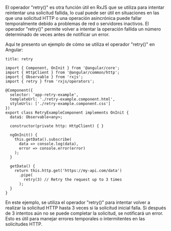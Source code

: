 El operador "retry()" es otra función útil en RxJS que se utiliza para intentar reintentar una solicitud fallida, lo cual puede ser útil en situaciones en las que una solicitud HTTP o una operación asincrónica puede fallar temporalmente debido a problemas de red o servidores inactivos. El operador "retry()" permite volver a intentar la operación fallida un número determinado de veces antes de notificar un error.

Aquí te presento un ejemplo de cómo se utiliza el operador "retry()" en Angular:

```ad-example
title: retry
```
```
import { Component, OnInit } from '@angular/core';
import { HttpClient } from '@angular/common/http';
import { Observable } from 'rxjs';
import { retry } from 'rxjs/operators';

@Component({
  selector: 'app-retry-example',
  templateUrl: './retry-example.component.html',
  styleUrls: ['./retry-example.component.css']
})
export class RetryExampleComponent implements OnInit {
  data$: Observable<any>;

  constructor(private http: HttpClient) { }

  ngOnInit() {
    this.getData().subscribe(
      data => console.log(data),
      error => console.error(error)
    );
  }

  getData() {
    return this.http.get('https://my-api.com/data')
      .pipe(
        retry(3) // Retry the request up to 3 times
      );
  }
}
```

En este ejemplo, se utiliza el operador "retry()" para intentar volver a realizar la solicitud HTTP hasta 3 veces si la solicitud inicial falla. Si después de 3 intentos aún no se puede completar la solicitud, se notificará un error. Esto es útil para manejar errores temporales o intermitentes en las solicitudes HTTP.
